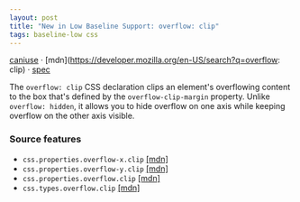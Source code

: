 ```yaml
---
layout: post
title: "New in Low Baseline Support: overflow: clip"
tags: baseline-low css
---
```


[caniuse](https://caniuse.com/?search=overflow-clip) · [mdn](https://developer.mozilla.org/en-US/search?q=overflow: clip) · [spec](https://drafts.csswg.org/css-overflow-3/#propdef-overflow)

The `overflow: clip` CSS declaration clips an element's overflowing content to the box that's defined by the `overflow-clip-margin` property. Unlike `overflow: hidden`, it allows you to hide overflow on one axis while keeping overflow on the other axis visible.

### Source features

- ``css.properties.overflow-x.clip`` [[mdn]](https://developer.mozilla.org/en-US/search?q=css.properties.overflow-x.clip)
- ``css.properties.overflow-y.clip`` [[mdn]](https://developer.mozilla.org/en-US/search?q=css.properties.overflow-y.clip)
- ``css.properties.overflow.clip`` [[mdn]](https://developer.mozilla.org/en-US/search?q=css.properties.overflow.clip)
- ``css.types.overflow.clip`` [[mdn]](https://developer.mozilla.org/en-US/search?q=css.types.overflow.clip)
